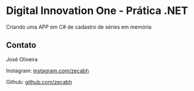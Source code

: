 # Digital Innovation One - Prática .NET

Criando uma APP em C# de cadastro de séries em memória


## Contato

José Oliveira

Instagram:  [instagram.com/zecabh](https://instagram.com/zecabh)

Github:  [github.com/zecabh](https://github.com/zecabh)
